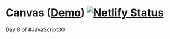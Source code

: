 # Canvas ([Demo](https://kylejrp-canvas.netlify.app/)) [![Netlify Status](https://api.netlify.com/api/v1/badges/89ef3ae6-14bb-4d9d-831e-1e98086e2fb6/deploy-status)](https://app.netlify.com/sites/kylejrp-canvas/deploys)

Day 8 of #JavaScript30
